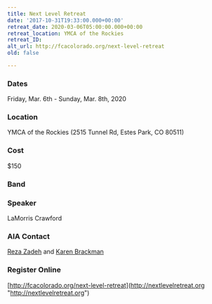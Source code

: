 ```yaml
---
title: Next Level Retreat
date: '2017-10-31T19:33:00.000+00:00'
retreat_date: 2020-03-06T05:00:00.000+00:00
retreat_location: YMCA of the Rockies
retreat_ID: 
alt_url: http://fcacolorado.org/next-level-retreat
old: false

---
```

### Dates

Friday, Mar. 6th -  Sunday, Mar. 8th, 2020

### Location

YMCA of the Rockies (2515 Tunnel Rd, Estes Park, CO 80511)

### Cost

$150

### Band

### Speaker

LaMorris Crawford

### AIA Contact

[Reza Zadeh](mailto:reza.zadeh@athletesinaction.org) and [Karen Brackman](mailto:karen.brackman@athletesinaction.org)

### Register Online

[http://fcacolorado.org/next-level-retreat](http://nextlevelretreat.org "http://nextlevelretreat.org")